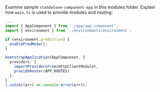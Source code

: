 Examine sample `standalone-component-app` in this modules folder. Explain how `main.ts` is used to provide modules and routing:

```typescript
...
import { AppComponent } from './app/app.component';
import { environment } from './environments/environment';

if (environment.production) {
  enableProdMode();
}

bootstrapApplication(AppComponent, {
  providers: [
    importProvidersFrom(HttpClientModule),
    provideRouter(APP_ROUTES)
  ],
}
).catch((err) => console.error(err));
```
